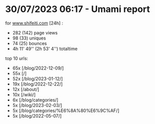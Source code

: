 # 30/07/2023 06:17 - Umami report
for www.shifeiti.com [24h] :

 - 282 (142) page views
 - 98 (33) uniques
 - 74 (25) bounces
 - 4h 11' 49'' (2h 53' 4'') totaltime


top 10 urls:
 - 65x [/blog/2022-12-09/]
 - 55x [/]
 - 52x [/blog/2023-01-12/]
 - 19x [/blog/2022-12-22/]
 - 12x [/about/]
 - 10x [/wiki/]
 - 6x [/blog/categories/]
 - 5x [/blog/2023-02-03/]
 - 5x [/blog/categories/%E6%8A%80%E6%9C%AF/]
 - 5x [/blog/2022-05-07/]



